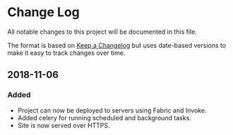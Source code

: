 # Change Log
All notable changes to this project will be documented in this file.

The format is based on [Keep a Changelog](http://keepachangelog.com/) but
uses date-based versions to make it easy to track changes over time.

## 2018-11-06
### Added
- Project can now be deployed to servers using Fabric and Invoke.
- Added celery for running scheduled and background tasks.
- Site is now served over HTTPS.
